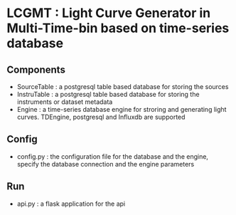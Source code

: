 # LCGMT : Light Curve Generator in Multi-Time-bin based on time-series database

## Components
- SourceTable : a postgresql table based database for storing the sources
- InstruTable : a postgresql table based database for storing the instruments or dataset metadata
- Engine : a time-series database engine for stroring and generating light curves. TDEngine, postgresql and Influxdb are supported

## Config
- config.py : the configuration file for the database and the engine, specify the database connection and the engine parameters

## Run 
- api.py : a flask application for the api
